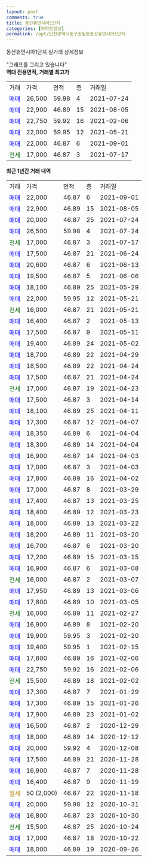 ```yaml
---
layout: post
comments: true
title: 동산휴먼시아1단지
categories: [아파트정보]
permalink: /apt/인천광역시동구송림동동산휴먼시아1단지
---
```


동산휴먼시아1단지 실거래 상세정보

<script type="text/javascript">
  google.charts.load('current', {'packages':['line', 'corechart']});
  google.charts.setOnLoadCallback(drawChart);

  function drawChart() {
    var data = new google.visualization.DataTable();
    data.addColumn('date', '거래일');
    data.addColumn('number', "매매");
    data.addColumn('number', "전세");
    data.addColumn('number', "전매");

    data.addRows([[new Date(Date.parse("2021-09-01")), 22000, null, null], [new Date(Date.parse("2021-08-05")), 22900, null, null], [new Date(Date.parse("2021-07-24")), 20000, null, null], [new Date(Date.parse("2021-07-24")), 26500, null, null], [new Date(Date.parse("2021-07-17")), null, 17000, null], [new Date(Date.parse("2021-06-24")), 17500, null, null], [new Date(Date.parse("2021-06-13")), 20600, null, null], [new Date(Date.parse("2021-06-06")), 19500, null, null], [new Date(Date.parse("2021-05-29")), 18100, null, null], [new Date(Date.parse("2021-05-21")), 22000, null, null], [new Date(Date.parse("2021-05-21")), null, 16000, null], [new Date(Date.parse("2021-05-13")), 16400, null, null], [new Date(Date.parse("2021-05-11")), 17500, null, null], [new Date(Date.parse("2021-05-02")), 19400, null, null], [new Date(Date.parse("2021-04-29")), 18700, null, null], [new Date(Date.parse("2021-04-24")), 18500, null, null], [new Date(Date.parse("2021-04-24")), 17500, null, null], [new Date(Date.parse("2021-04-23")), null, 17000, null], [new Date(Date.parse("2021-04-14")), 17500, null, null], [new Date(Date.parse("2021-04-11")), 18100, null, null], [new Date(Date.parse("2021-04-07")), 17300, null, null], [new Date(Date.parse("2021-04-04")), 18350, null, null], [new Date(Date.parse("2021-04-04")), 18300, null, null], [new Date(Date.parse("2021-04-03")), 16900, null, null], [new Date(Date.parse("2021-04-03")), 17000, null, null], [new Date(Date.parse("2021-04-02")), 17800, null, null], [new Date(Date.parse("2021-03-29")), 17000, null, null], [new Date(Date.parse("2021-03-25")), 17400, null, null], [new Date(Date.parse("2021-03-23")), 18400, null, null], [new Date(Date.parse("2021-03-22")), 18000, null, null], [new Date(Date.parse("2021-03-20")), 18200, null, null], [new Date(Date.parse("2021-03-20")), 16700, null, null], [new Date(Date.parse("2021-03-15")), 17200, null, null], [new Date(Date.parse("2021-03-08")), 16900, null, null], [new Date(Date.parse("2021-03-07")), null, 16000, null], [new Date(Date.parse("2021-03-06")), 17950, null, null], [new Date(Date.parse("2021-03-05")), 17800, null, null], [new Date(Date.parse("2021-02-27")), null, 16000, null], [new Date(Date.parse("2021-02-20")), 16900, null, null], [new Date(Date.parse("2021-02-20")), 19900, null, null], [new Date(Date.parse("2021-02-15")), 19400, null, null], [new Date(Date.parse("2021-02-06")), 17800, null, null], [new Date(Date.parse("2021-02-06")), 22750, null, null], [new Date(Date.parse("2021-02-02")), null, 15500, null], [new Date(Date.parse("2021-01-29")), 17300, null, null], [new Date(Date.parse("2021-01-26")), 17300, null, null], [new Date(Date.parse("2021-01-02")), 17900, null, null], [new Date(Date.parse("2020-12-29")), 16500, null, null], [new Date(Date.parse("2020-12-12")), 18000, null, null], [new Date(Date.parse("2020-12-08")), 20000, null, null], [new Date(Date.parse("2020-11-28")), 17500, null, null], [new Date(Date.parse("2020-11-28")), 16900, null, null], [new Date(Date.parse("2020-11-19")), 16400, null, null], [new Date(Date.parse("2020-11-18")), null, null, null], [new Date(Date.parse("2020-10-31")), 20000, null, null], [new Date(Date.parse("2020-10-30")), 16800, null, null], [new Date(Date.parse("2020-10-24")), null, 15500, null], [new Date(Date.parse("2020-10-22")), 17000, null, null], [new Date(Date.parse("2020-09-26")), 18000, null, null]]);

    var options = {
      hAxis: {
        format: 'yyyy/MM/dd'
      },    
      lineWidth: 0,
      pointsVisible: true,    
      title: '최근 1년간 유형별 실거래가 분포',
      legend: { position: 'bottom' }
    };

    var formatter = new google.visualization.NumberFormat({pattern:'###,###'} );
    formatter.format(data, 1);
    formatter.format(data, 2);
    
    setTimeout(function() {
        var chart = new google.visualization.LineChart(document.getElementById('columnchart_material'));
        chart.draw(data, (options));
        document.getElementById('loading').style.display = 'none';
    }, 200);
  }
</script>


<div id="loading" style="z-index:20; display: block; margin-left: 0px">"그래프를 그리고 있습니다"</div>
<div id="columnchart_material" style="width: 95%; margin-left: 0px; display: block"></div>
<!-- contents start -->
<b>역대 전용면적, 거래별 최고가</b>
<table class="sortable">
    <tr>
      <td>거래</td>
      <td>가격</td>
      <td>면적</td>
      <td>층</td>
      <td>거래일</td>
    </tr>
        <tr>
          <td><a style="color: blue">매매</a></td>
          <td>26,500</td>
          <td>59.98</td>
          <td>4</td>
          <td>2021-07-24</td>
        </tr>            <tr>
          <td><a style="color: blue">매매</a></td>
          <td>22,900</td>
          <td>46.89</td>
          <td>15</td>
          <td>2021-08-05</td>
        </tr>            <tr>
          <td><a style="color: blue">매매</a></td>
          <td>22,750</td>
          <td>59.92</td>
          <td>16</td>
          <td>2021-02-06</td>
        </tr>            <tr>
          <td><a style="color: blue">매매</a></td>
          <td>22,000</td>
          <td>59.95</td>
          <td>12</td>
          <td>2021-05-21</td>
        </tr>            <tr>
          <td><a style="color: blue">매매</a></td>
          <td>22,000</td>
          <td>46.87</td>
          <td>6</td>
          <td>2021-09-01</td>
        </tr>        
        <tr>
              <td><a style="color: darkgreen">전세</a></td>
              <td>17,000</td>
              <td>46.87</td>
              <td>3</td>
              <td>2021-07-17</td>
            </tr>        
    
</table>

<b>최근 1년간 거래 내역</b>

<table class="sortable">
    <tr>
      <td>거래</td>
      <td>가격</td>
      <td>면적</td>
      <td>층</td>
      <td>거래일</td>
    </tr>
    <tr>
      <td><a style="color: blue">매매</a></td>
      <td>22,000</td>
      <td>46.87</td>
      <td>6</td>
      <td>2021-09-01</td>
    </tr>          <tr>
      <td><a style="color: blue">매매</a></td>
      <td>22,900</td>
      <td>46.89</td>
      <td>15</td>
      <td>2021-08-05</td>
    </tr>          <tr>
      <td><a style="color: blue">매매</a></td>
      <td>20,000</td>
      <td>46.87</td>
      <td>25</td>
      <td>2021-07-24</td>
    </tr>          <tr>
      <td><a style="color: blue">매매</a></td>
      <td>26,500</td>
      <td>59.98</td>
      <td>4</td>
      <td>2021-07-24</td>
    </tr>          <tr>
      <td><a style="color: darkgreen">전세</a></td>
      <td>17,000</td>
      <td>46.87</td>
      <td>3</td>
      <td>2021-07-17</td>
    </tr>          <tr>
      <td><a style="color: blue">매매</a></td>
      <td>17,500</td>
      <td>46.87</td>
      <td>21</td>
      <td>2021-06-24</td>
    </tr>          <tr>
      <td><a style="color: blue">매매</a></td>
      <td>20,600</td>
      <td>46.87</td>
      <td>6</td>
      <td>2021-06-13</td>
    </tr>          <tr>
      <td><a style="color: blue">매매</a></td>
      <td>19,500</td>
      <td>46.87</td>
      <td>5</td>
      <td>2021-06-06</td>
    </tr>          <tr>
      <td><a style="color: blue">매매</a></td>
      <td>18,100</td>
      <td>46.89</td>
      <td>25</td>
      <td>2021-05-29</td>
    </tr>          <tr>
      <td><a style="color: blue">매매</a></td>
      <td>22,000</td>
      <td>59.95</td>
      <td>12</td>
      <td>2021-05-21</td>
    </tr>          <tr>
      <td><a style="color: darkgreen">전세</a></td>
      <td>16,000</td>
      <td>46.87</td>
      <td>21</td>
      <td>2021-05-21</td>
    </tr>          <tr>
      <td><a style="color: blue">매매</a></td>
      <td>16,400</td>
      <td>46.87</td>
      <td>2</td>
      <td>2021-05-13</td>
    </tr>          <tr>
      <td><a style="color: blue">매매</a></td>
      <td>17,500</td>
      <td>46.87</td>
      <td>9</td>
      <td>2021-05-11</td>
    </tr>          <tr>
      <td><a style="color: blue">매매</a></td>
      <td>19,400</td>
      <td>46.89</td>
      <td>24</td>
      <td>2021-05-02</td>
    </tr>          <tr>
      <td><a style="color: blue">매매</a></td>
      <td>18,700</td>
      <td>46.89</td>
      <td>22</td>
      <td>2021-04-29</td>
    </tr>          <tr>
      <td><a style="color: blue">매매</a></td>
      <td>18,500</td>
      <td>46.89</td>
      <td>22</td>
      <td>2021-04-24</td>
    </tr>          <tr>
      <td><a style="color: blue">매매</a></td>
      <td>17,500</td>
      <td>46.87</td>
      <td>21</td>
      <td>2021-04-24</td>
    </tr>          <tr>
      <td><a style="color: darkgreen">전세</a></td>
      <td>17,000</td>
      <td>46.87</td>
      <td>19</td>
      <td>2021-04-23</td>
    </tr>          <tr>
      <td><a style="color: blue">매매</a></td>
      <td>17,500</td>
      <td>46.87</td>
      <td>3</td>
      <td>2021-04-14</td>
    </tr>          <tr>
      <td><a style="color: blue">매매</a></td>
      <td>18,100</td>
      <td>46.89</td>
      <td>25</td>
      <td>2021-04-11</td>
    </tr>          <tr>
      <td><a style="color: blue">매매</a></td>
      <td>17,300</td>
      <td>46.87</td>
      <td>12</td>
      <td>2021-04-07</td>
    </tr>          <tr>
      <td><a style="color: blue">매매</a></td>
      <td>18,350</td>
      <td>46.89</td>
      <td>6</td>
      <td>2021-04-04</td>
    </tr>          <tr>
      <td><a style="color: blue">매매</a></td>
      <td>18,300</td>
      <td>46.89</td>
      <td>14</td>
      <td>2021-04-04</td>
    </tr>          <tr>
      <td><a style="color: blue">매매</a></td>
      <td>16,900</td>
      <td>46.87</td>
      <td>14</td>
      <td>2021-04-03</td>
    </tr>          <tr>
      <td><a style="color: blue">매매</a></td>
      <td>17,000</td>
      <td>46.87</td>
      <td>3</td>
      <td>2021-04-03</td>
    </tr>          <tr>
      <td><a style="color: blue">매매</a></td>
      <td>17,800</td>
      <td>46.89</td>
      <td>16</td>
      <td>2021-04-02</td>
    </tr>          <tr>
      <td><a style="color: blue">매매</a></td>
      <td>17,000</td>
      <td>46.87</td>
      <td>8</td>
      <td>2021-03-29</td>
    </tr>          <tr>
      <td><a style="color: blue">매매</a></td>
      <td>17,400</td>
      <td>46.87</td>
      <td>13</td>
      <td>2021-03-25</td>
    </tr>          <tr>
      <td><a style="color: blue">매매</a></td>
      <td>18,400</td>
      <td>46.89</td>
      <td>12</td>
      <td>2021-03-23</td>
    </tr>          <tr>
      <td><a style="color: blue">매매</a></td>
      <td>18,000</td>
      <td>46.89</td>
      <td>13</td>
      <td>2021-03-22</td>
    </tr>          <tr>
      <td><a style="color: blue">매매</a></td>
      <td>18,200</td>
      <td>46.89</td>
      <td>11</td>
      <td>2021-03-20</td>
    </tr>          <tr>
      <td><a style="color: blue">매매</a></td>
      <td>16,700</td>
      <td>46.87</td>
      <td>6</td>
      <td>2021-03-20</td>
    </tr>          <tr>
      <td><a style="color: blue">매매</a></td>
      <td>17,200</td>
      <td>46.89</td>
      <td>15</td>
      <td>2021-03-15</td>
    </tr>          <tr>
      <td><a style="color: blue">매매</a></td>
      <td>16,900</td>
      <td>46.87</td>
      <td>6</td>
      <td>2021-03-08</td>
    </tr>          <tr>
      <td><a style="color: darkgreen">전세</a></td>
      <td>16,000</td>
      <td>46.87</td>
      <td>2</td>
      <td>2021-03-07</td>
    </tr>          <tr>
      <td><a style="color: blue">매매</a></td>
      <td>17,950</td>
      <td>46.89</td>
      <td>13</td>
      <td>2021-03-06</td>
    </tr>          <tr>
      <td><a style="color: blue">매매</a></td>
      <td>17,800</td>
      <td>46.89</td>
      <td>10</td>
      <td>2021-03-05</td>
    </tr>          <tr>
      <td><a style="color: darkgreen">전세</a></td>
      <td>16,000</td>
      <td>46.89</td>
      <td>11</td>
      <td>2021-02-27</td>
    </tr>          <tr>
      <td><a style="color: blue">매매</a></td>
      <td>16,900</td>
      <td>46.89</td>
      <td>8</td>
      <td>2021-02-20</td>
    </tr>          <tr>
      <td><a style="color: blue">매매</a></td>
      <td>19,900</td>
      <td>59.95</td>
      <td>3</td>
      <td>2021-02-20</td>
    </tr>          <tr>
      <td><a style="color: blue">매매</a></td>
      <td>19,400</td>
      <td>59.95</td>
      <td>1</td>
      <td>2021-02-15</td>
    </tr>          <tr>
      <td><a style="color: blue">매매</a></td>
      <td>17,800</td>
      <td>46.89</td>
      <td>16</td>
      <td>2021-02-06</td>
    </tr>          <tr>
      <td><a style="color: blue">매매</a></td>
      <td>22,750</td>
      <td>59.92</td>
      <td>16</td>
      <td>2021-02-06</td>
    </tr>          <tr>
      <td><a style="color: darkgreen">전세</a></td>
      <td>15,500</td>
      <td>46.89</td>
      <td>18</td>
      <td>2021-02-02</td>
    </tr>          <tr>
      <td><a style="color: blue">매매</a></td>
      <td>17,300</td>
      <td>46.87</td>
      <td>7</td>
      <td>2021-01-29</td>
    </tr>          <tr>
      <td><a style="color: blue">매매</a></td>
      <td>17,300</td>
      <td>46.89</td>
      <td>15</td>
      <td>2021-01-26</td>
    </tr>          <tr>
      <td><a style="color: blue">매매</a></td>
      <td>17,900</td>
      <td>46.89</td>
      <td>23</td>
      <td>2021-01-02</td>
    </tr>          <tr>
      <td><a style="color: blue">매매</a></td>
      <td>16,500</td>
      <td>46.87</td>
      <td>2</td>
      <td>2020-12-29</td>
    </tr>          <tr>
      <td><a style="color: blue">매매</a></td>
      <td>18,000</td>
      <td>46.89</td>
      <td>14</td>
      <td>2020-12-12</td>
    </tr>          <tr>
      <td><a style="color: blue">매매</a></td>
      <td>20,000</td>
      <td>59.92</td>
      <td>4</td>
      <td>2020-12-08</td>
    </tr>          <tr>
      <td><a style="color: blue">매매</a></td>
      <td>17,500</td>
      <td>46.89</td>
      <td>21</td>
      <td>2020-11-28</td>
    </tr>          <tr>
      <td><a style="color: blue">매매</a></td>
      <td>16,900</td>
      <td>46.87</td>
      <td>7</td>
      <td>2020-11-28</td>
    </tr>          <tr>
      <td><a style="color: blue">매매</a></td>
      <td>16,400</td>
      <td>46.87</td>
      <td>9</td>
      <td>2020-11-19</td>
    </tr>          <tr>
      <td><a style="color: darkgoldenrod">월세</a></td>
      <td>50 (2,000)</td>
      <td>46.87</td>
      <td>22</td>
      <td>2020-11-18</td>
    </tr>          <tr>
      <td><a style="color: blue">매매</a></td>
      <td>20,000</td>
      <td>59.98</td>
      <td>12</td>
      <td>2020-10-31</td>
    </tr>          <tr>
      <td><a style="color: blue">매매</a></td>
      <td>16,800</td>
      <td>46.87</td>
      <td>23</td>
      <td>2020-10-30</td>
    </tr>          <tr>
      <td><a style="color: darkgreen">전세</a></td>
      <td>15,500</td>
      <td>46.87</td>
      <td>25</td>
      <td>2020-10-24</td>
    </tr>          <tr>
      <td><a style="color: blue">매매</a></td>
      <td>17,000</td>
      <td>46.87</td>
      <td>18</td>
      <td>2020-10-22</td>
    </tr>          <tr>
      <td><a style="color: blue">매매</a></td>
      <td>18,000</td>
      <td>46.89</td>
      <td>19</td>
      <td>2020-09-26</td>
    </tr>      </table>
<!-- contents end -->    

